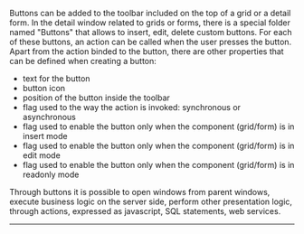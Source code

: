 Buttons can be added to the toolbar included on the top of a grid or a detail form. In the detail window related to grids or forms, there is a special folder named "Buttons" that allows to insert, edit, delete custom buttons.
For each of these buttons, an action can be called when the user presses the button.
Apart from the action binded to the button, there are other properties that can be defined when creating a button:

* text for the button
* button icon
* position of the button inside the toolbar
* flag used to the way the action is invoked: synchronous or asynchronous
* flag used to enable the button only when the component (grid/form) is in insert mode
* flag used to enable the button only when the component (grid/form) is in edit mode
* flag used to enable the button only when the component (grid/form) is in readonly mode

Through buttons it is possible to open windows from parent windows, execute business logic on the server side, perform other presentation logic, through actions, expressed as javascript, SQL statements, web services.


                

---


